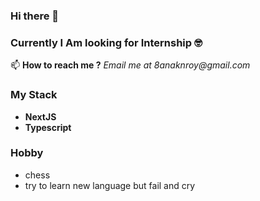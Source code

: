 ### Hi there 👋

### Currently I Am looking for Internship 🤓

📫 **How to reach me ?**
_Email me at 8anaknroy@gmail.com_

### My Stack
- **NextJS**
- **Typescript**

### Hobby
- chess
- try to learn new language but fail and cry
